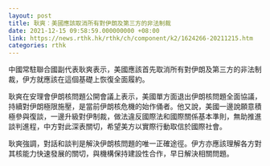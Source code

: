 ```yaml
---
layout: post
title: 耿爽︰美國應該取消所有對伊朗及第三方的非法制裁
date: 2021-12-15 09:58:59.000000000 +08:00
link: https://news.rthk.hk/rthk/ch/component/k2/1624266-20211215.htm
categories: rthk
---
```


中國常駐聯合國副代表耿爽表示，美國應該首先取消所有對伊朗及第三方的非法制裁，伊方就應該在這個基礎上恢復全面履約。

耿爽在安理會伊朗核問題公開會議上表示，美國單方面退出伊朗核問題全面協議，持續對伊朗極限施壓，是當前伊朗核危機的始作俑者。他又說，美國一邊說願意積極參與復談，一邊升級對伊制裁，做法違反國際法和國際關係基本準則，無助推進談判進程，中方對此深表關切，希望美方以實際行動取信於國際社會。

耿爽強調，對話和談判是解決伊朗核問題的唯一正確途徑。伊方亦應該理解各方對其核能力快速發展的關切，與機構保持建設性合作，早日解決相關問題。
